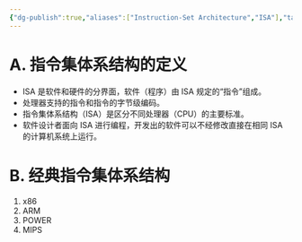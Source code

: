 ```yaml
---
{"dg-publish":true,"aliases":["Instruction-Set Architecture","ISA"],"tags":["1_AtomNote"],"number headings":"auto, first-level 1, max 6, A.1.","Created-Date":"2024-02-28 10:31:50","Modified-Date":"2024-04-18 11:53:22","permalink":"/A01_Lessons/Ab03_计算机组织与体系结构/指令集体系结构/","dgPassFrontmatter":true}
---
```



# A. 指令集体系结构的定义

- ISA 是软件和硬件的分界面，软件（程序）由 ISA 规定的“指令”组成。
- 处理器支持的指令和指令的字节级编码。
- 指令集体系结构（ISA）是区分不同处理器（CPU）的主要标准。
- 软件设计者面向 ISA 进行编程，开发出的软件可以不经修改直接在相同 ISA 的计算机系统上运行。

# B. 经典指令集体系结构

1. x86
2. ARM
3. POWER
4. MIPS





